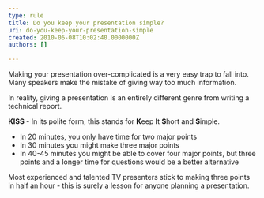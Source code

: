 ```yaml
---
type: rule
title: Do you keep your presentation simple?
uri: do-you-keep-your-presentation-simple
created: 2010-06-08T10:02:40.0000000Z
authors: []

---
```



Making your presentation over-complicated is a very easy trap to fall into. Many speakers make the mistake of giving way too much information.

In reality, giving a presentation is an entirely different genre from writing a technical report.

**KISS** - In its polite form, this stands for **K**eep **I**t **S**hort and **S**imple.

- In 20 minutes, you only have time for two major points
- In 30 minutes you might make three major points
- In 40-45 minutes you might be able to cover four major points, but three points and a longer time for questions would be a better alternative


Most experienced and talented TV presenters stick to making three points in half an hour - this is surely a lesson for anyone planning a presentation.

